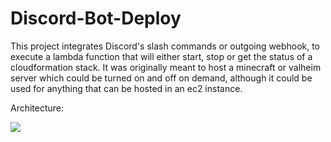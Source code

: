 # Discord-Bot-Deploy

This project integrates Discord's slash commands or outgoing webhook, to execute a lambda function that will either start, stop or get the status of a cloudformation stack. 
It was originally meant to host a minecraft or valheim server which could be turned on and off on demand, although it could be used for anything that can be hosted in an ec2 instance.

Architecture:

![](https://user-images.githubusercontent.com/70664028/120232932-9b976900-c222-11eb-8557-cc4195f7b9d4.png)

